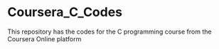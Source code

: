 # Coursera_C_Codes
This repository has the codes for the C programming course from the Coursera Online platform
